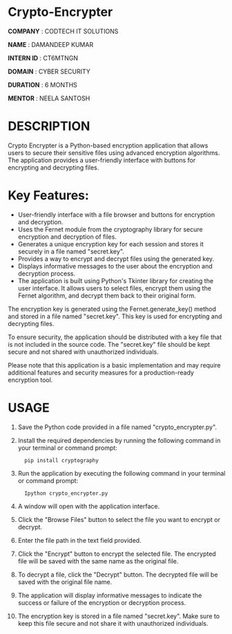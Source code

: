 # Crypto-Encrypter

**COMPANY** : CODTECH IT SOLUTIONS

**NAME** : DAMANDEEP KUMAR

**INTERN ID** : CT6MTNGN

**DOMAIN** : CYBER SECURITY

**DURATION** : 6 MONTHS

**MENTOR** : NEELA SANTOSH

# DESCRIPTION
Crypto Encrypter is a Python-based encryption application that allows users to secure their sensitive files using advanced encryption algorithms. The application provides a user-friendly interface with buttons for encrypting and decrypting files.

# Key Features:

* User-friendly interface with a file browser and buttons for encryption and decryption.
* Uses the Fernet module from the cryptography library for secure encryption and decryption of files.
* Generates a unique encryption key for each session and stores it securely in a file named "secret.key".
* Provides a way to encrypt and decrypt files using the generated key.
* Displays informative messages to the user about the encryption and decryption process.
* The application is built using Python's Tkinter library for creating the user interface. It allows users to select files, encrypt them using the Fernet algorithm, and decrypt them back to their original form.

The encryption key is generated using the Fernet.generate_key() method and stored in a file named "secret.key". This key is used for encrypting and decrypting files.

To ensure security, the application should be distributed with a key file that is not included in the source code. The "secret.key" file should be kept secure and not shared with unauthorized individuals.

Please note that this application is a basic implementation and may require additional features and security measures for a production-ready encryption tool.

# USAGE
1. Save the Python code provided in a file named "crypto_encrypter.py".

2. Install the required dependencies by running the following command in your terminal or command prompt:

         pip install cryptography

3. Run the application by executing the following command in your terminal or command prompt:

         Ipython crypto_encrypter.py
         
4. A window will open with the application interface.

5. Click the "Browse Files" button to select the file you want to encrypt or decrypt.

5. Enter the file path in the text field provided.

6. Click the "Encrypt" button to encrypt the selected file. The encrypted file will be saved with the same name as the original file.

7. To decrypt a file, click the "Decrypt" button. The decrypted file will be saved with the original file name.

8. The application will display informative messages to indicate the success or failure of the encryption or decryption process.

9. The encryption key is stored in a file named "secret.key". Make sure to keep this file secure and not share it with unauthorized individuals.




